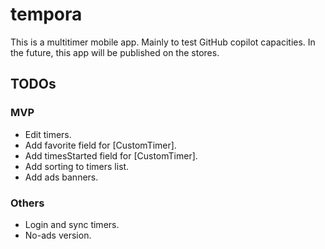 # tempora

This is a multitimer mobile app. Mainly to test GitHub copilot capacities. In the future, this app will be published on the stores.


## TODOs

### MVP
- Edit timers.
- Add favorite field for [CustomTimer].
- Add timesStarted field for [CustomTimer].
- Add sorting to timers list.
- Add ads banners.

### Others
- Login and sync timers.
- No-ads version.